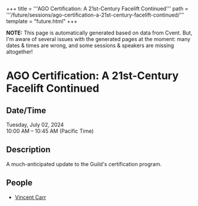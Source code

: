 +++
title = '''AGO Certification: A 21st-Century Facelift Continued'''
path = '''/future/sessions/ago-certification-a-21st-century-facelift-continued/'''
template = "future.html"
+++

<p class="todo">
<strong>NOTE:</strong> This page is automatically generated based on data from Cvent.
But, I'm aware of several issues with the generated pages at the moment:
many dates & times are wrong, and some sessions & speakers are missing altogether!
</p>

<h1>AGO Certification: A 21st-Century Facelift Continued</h1>
<h2>Date/Time</h2>
<p>Tuesday, July 02, 2024<br>
10:00 AM – 10:45 AM (Pacific Time)</p>
<h2>Description</h2>
A much-anticipated update to the Guild's certification program.
<h2>People</h2>
<ul><li><a href="/future/performers/vincent-carr/">Vincent Carr</a></li></ul>

